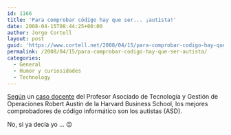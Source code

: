 ```yaml
---
id: 1166
title: 'Para comprobar código hay que ser... ¡autista!'
date: 2008-04-15T08:44:25+00:00
author: Jorge Cortell
layout: post
guid: 'https://www.cortell.net/2008/04/15/para-comprobar-codigo-hay-que-ser-%c2%a1autista/'
permalink: /2008/04/15/para-comprobar-codigo-hay-que-ser-autista/
categories:
  - General
  - Humor y curiosidades
  - Technology
---
```

<a href="https://hbswk.hbs.edu/item/5869.html" title="HSBWK" target="_blank">Según</a> un <a href="https://harvardbusinessonline.hbsp.harvard.edu/b02/en/common/item_detail.jhtml?id=608109&referral=2342" title="Caso" target="_blank">caso docente</a> del Profesor Asociado de Tecnología y Gestión de Operaciones Robert Austin de la Harvard Business School, los mejores comprobadores de código informático son los autistas (ASD).

No, si ya decía yo ... 😉